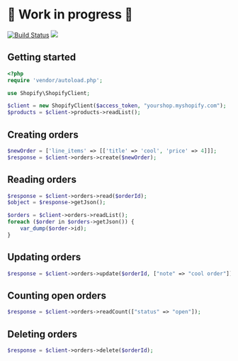 
# 🚧 Work in progress 🚧 

[![Build Status](https://travis-ci.org/shopify/shopify-php.svg?branch=master)](https://travis-ci.org/shopify/shopify-php) <a href="https://codeclimate.com/github/shopify/shopify-php/coverage"><img src="https://codeclimate.com/github/shopify/shopify-php/badges/coverage.svg" /></a>

## Getting started

```php
<?php
require 'vendor/autoload.php'; 

use Shopify\ShopifyClient;

$client = new ShopifyClient($access_token, "yourshop.myshopify.com");
$products = $client->products->readList();

```

## Creating orders

```php
$newOrder = ['line_items' => [['title' => 'cool', 'price' => 4]]];
$response = $client->orders->create($newOrder);
```

## Reading orders

```php
$response = $client->orders->read($orderId);
$object = $response->getJson();
```

```php
$orders = $client->orders->readList();
foreach ($order in $orders->getJson()) {
    var_dump($order->id);
}
```

## Updating orders

```php
$response = $client->orders->update($orderId, ["note" => "cool order"]);
```

## Counting open orders

```php
$response = $client->orders->readCount(["status" => "open"]);
```

## Deleting orders

```php
$response = $client->orders->delete($orderId);
```
